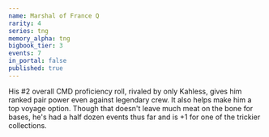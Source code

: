 ```yaml
---
name: Marshal of France Q
rarity: 4
series: tng
memory_alpha: tng
bigbook_tier: 3
events: 7
in_portal: false
published: true
---
```


His #2 overall CMD proficiency roll, rivaled by only Kahless, gives him ranked pair power even against legendary crew. It also helps make him a top voyage option. Though that doesn't leave much meat on the bone for bases, he's had a half dozen events thus far and is +1 for one of the trickier collections.
